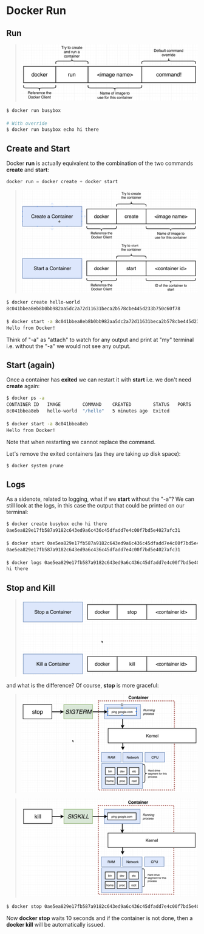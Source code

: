 # Docker Run

## Run

> ![Docker run](images/docker-run.png)

```bash
$ docker run busybox

# With override
$ docker run busybox echo hi there
```

## Create and Start

Docker **run** is actually equivalent to the combination of the two commands **create** and **start**:

```scala
docker run = docker create + docker start
```

> ![Docker create and start](images/docker-create-start.png)

```bash
$ docker create hello-world
8c041bbea8eb8b0bb982aa5dc2a72d11631beca2b578cbe445d233b750c60f78

$ docker start -a 8c041bbea8eb8b0bb982aa5dc2a72d11631beca2b578cbe445d233b750c60f78
Hello from Docker!
```

Think of "-a" as "attach" to watch for any output and print at "my" terminal i.e. without the "-a" we would not see any output.

## Start (again)

Once a container has **exited** we can restart it with **start** i.e. we don't need **create** again:

```bash
$ docker ps -a
CONTAINER ID   IMAGE        COMMAND    CREATED        STATUS   PORTS   NAMES
8c041bbea8eb   hello-world  "/hello"   5 minutes ago  Exited           elegant_hugle

$ docker start -a 8c041bbea8eb
Hello from Docker!
```

Note that when restarting we cannot replace the command.

Let's remove the exited containers (as they are taking up disk space):

```bash
$ docker system prune
```

## Logs

As a sidenote, related to logging, what if we **start** without the "-a"? We can still look at the logs, in this case the output that could be printed on our terminal:

```bash
$ docker create busybox echo hi there
0ae5ea829e17fb587a9182c643ed9a6c436c45dfadd7e4c00f7bd5e4027afc31

$ docker start 0ae5ea829e17fb587a9182c643ed9a6c436c45dfadd7e4c00f7bd5e4027afc31
0ae5ea829e17fb587a9182c643ed9a6c436c45dfadd7e4c00f7bd5e4027afc31

$ docker logs 0ae5ea829e17fb587a9182c643ed9a6c436c45dfadd7e4c00f7bd5e4027afc31
hi there
```

## Stop and Kill

> ![Docker stop and kill](images/docker-stop-kill.png)

and what is the difference? Of course, **stop** is more graceful:

> ![Docker stop](images/docker-stop.png)

> ![Docker kill](images/docker-kill.png)

```bash
$ docker stop 0ae5ea829e17fb587a9182c643ed9a6c436c45dfadd7e4c00f7bd5e4027afc31
```

Now **docker stop** waits 10 seconds and if the container is not done, then a **docker kill** will be automatically issued.